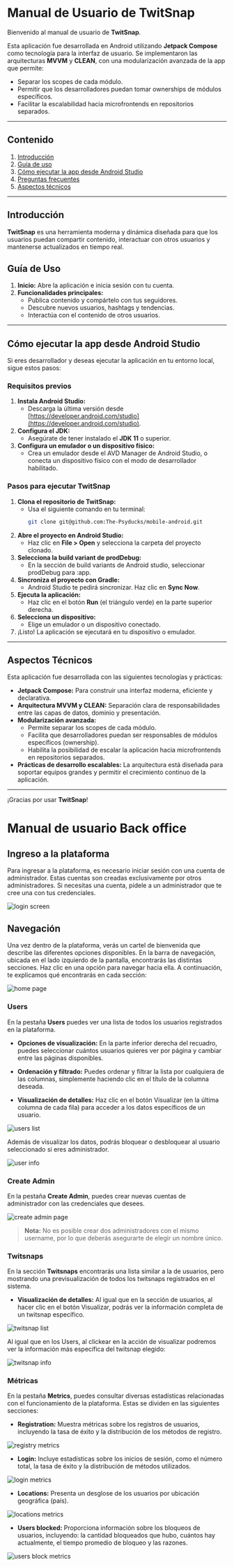 # Manual de Usuario de TwitSnap

Bienvenido al manual de usuario de **TwitSnap**.

Esta aplicación fue desarrollada en Android utilizando **Jetpack Compose** como tecnología para la interfaz de usuario. Se implementaron las arquitecturas **MVVM** y **CLEAN**, con una modularización avanzada de la app que permite:

- Separar los scopes de cada módulo.
- Permitir que los desarrolladores puedan tomar ownerships de módulos específicos.
- Facilitar la escalabilidad hacia microfrontends en repositorios separados.

---

## Contenido
1. [Introducción](#introducción)
2. [Guía de uso](#guía-de-uso)
3. [Cómo ejecutar la app desde Android Studio](#cómo-ejecutar-la-app-desde-android-studio)
4. [Preguntas frecuentes](#preguntas-frecuentes)
5. [Aspectos técnicos](#aspectos-técnicos)

---

## Introducción
**TwitSnap** es una herramienta moderna y dinámica diseñada para que los usuarios puedan compartir contenido, interactuar con otros usuarios y mantenerse actualizados en tiempo real.

## Guía de Uso
1. **Inicio:** Abre la aplicación e inicia sesión con tu cuenta.
2. **Funcionalidades principales:**
   - Publica contenido y compártelo con tus seguidores.
   - Descubre nuevos usuarios, hashtags y tendencias.
   - Interactúa con el contenido de otros usuarios.

---

## Cómo ejecutar la app desde Android Studio
Si eres desarrollador y deseas ejecutar la aplicación en tu entorno local, sigue estos pasos:

### **Requisitos previos**
1. **Instala Android Studio:**
   - Descarga la última versión desde [https://developer.android.com/studio](https://developer.android.com/studio).
2. **Configura el JDK:**
   - Asegúrate de tener instalado el **JDK 11** o superior.
3. **Configura un emulador o un dispositivo físico:**
   - Crea un emulador desde el AVD Manager de Android Studio, o conecta un dispositivo físico con el modo de desarrollador habilitado.

### **Pasos para ejecutar TwitSnap**
1. **Clona el repositorio de TwitSnap:**
   - Usa el siguiente comando en tu terminal:
     ```bash
     git clone git@github.com:The-Psyducks/mobile-android.git
     ```
2. **Abre el proyecto en Android Studio:**
   - Haz clic en **File > Open** y selecciona la carpeta del proyecto clonado.
3. **Selecciona la build variant de prodDebug:**
   - En la sección de build variants de Android studio, seleccionar prodDebug para :app.
4. **Sincroniza el proyecto con Gradle:**
   - Android Studio te pedirá sincronizar. Haz clic en **Sync Now**.
5. **Ejecuta la aplicación:**
   - Haz clic en el botón **Run** (el triángulo verde) en la parte superior derecha.
6. **Selecciona un dispositivo:**
   - Elige un emulador o un dispositivo conectado.
7. ¡Listo! La aplicación se ejecutará en tu dispositivo o emulador.

---

## Aspectos Técnicos
Esta aplicación fue desarrollada con las siguientes tecnologías y prácticas:

- **Jetpack Compose:** Para construir una interfaz moderna, eficiente y declarativa.
- **Arquitectura MVVM y CLEAN:** Separación clara de responsabilidades entre las capas de datos, dominio y presentación.
- **Modularización avanzada:**
  - Permite separar los scopes de cada módulo.
  - Facilita que desarrolladores puedan ser responsables de módulos específicos (ownership).
  - Habilita la posibilidad de escalar la aplicación hacia microfrontends en repositorios separados.
- **Prácticas de desarrollo escalables:** La arquitectura está diseñada para soportar equipos grandes y permitir el crecimiento continuo de la aplicación.

---

¡Gracias por usar **TwitSnap**!


# Manual de usuario Back office

## Ingreso a la plataforma
Para ingresar a la plataforma, es necesario iniciar sesión con una cuenta de administrador. Estas cuentas son creadas exclusivamente por otros administradores. Si necesitas una cuenta, pídele a un administrador que te cree una con tus credenciales.

![login screen](images/login.png)

## Navegación
Una vez dentro de la plataforma, verás un cartel de bienvenida que describe las diferentes opciones disponibles. En la barra de navegación, ubicada en el lado izquierdo de la pantalla, encontrarás las distintas secciones. Haz clic en una opción para navegar hacia ella. A continuación, te explicamos qué encontrarás en cada sección:

![home page](images/home.png)

### Users
En la pestaña **Users** puedes ver una lista de todos los usuarios registrados en la plataforma.

- **Opciones de visualización:**
  En la parte inferior derecha del recuadro, puedes seleccionar cuántos usuarios quieres ver por página y cambiar entre las páginas disponibles.

- **Ordenación y filtrado:**
  Puedes ordenar y filtrar la lista por cualquiera de las columnas, simplemente haciendo clic en el título de la columna deseada.

- **Visualización de detalles:**
  Haz clic en el botón Visualizar (en la última columna de cada fila) para acceder a los datos específicos de un usuario.

![users list](images/user-list.png)

Además de visualizar los datos, podrás bloquear o desbloquear al usuario seleccionado si eres administrador.

![user info](images/user-info.png)

### Create Admin
En la pestaña **Create Admin**, puedes crear nuevas cuentas de administrador con las credenciales que desees.

![create admin page](images/create-admin.png)

> **Nota:** No es posible crear dos administradores con el mismo username, por lo que deberás asegurarte de elegir un nombre único.

### Twitsnaps
En la sección **Twitsnaps** encontrarás una lista similar a la de usuarios, pero mostrando una previsualización de todos los twitsnaps registrados en el sistema.

- **Visualización de detalles:**
  Al igual que en la sección de usuarios, al hacer clic en el botón Visualizar, podrás ver la información completa de un twitsnap específico.

![twitsnap list](images/twitsnap-list.png)

Al igual que en los Users, al clickear en la acción de visualizar podremos ver la información más específica del twitsnap elegido:

![twitsnap info](images/twitsnap-info.png)

### Métricas
En la pestaña **Metrics**, puedes consultar diversas estadísticas relacionadas con el funcionamiento de la plataforma. Estas se dividen en las siguientes secciones:

- **Registration:** Muestra métricas sobre los registros de usuarios, incluyendo la tasa de éxito y la distribución de los métodos de registro.

![registry metrics](images/metrics-registry.png)

- **Login:** Incluye estadísticas sobre los inicios de sesión, como el número total, la tasa de éxito y la distribución de métodos utilizados.

![login metrics](images/metrics-login.png)

- **Locations:** Presenta un desglose de los usuarios por ubicación geográfica (país).

![locations metrics](images/metrics-locations.png)

- **Users blocked:** Proporciona información sobre los bloqueos de usuarios, incluyendo: la cantidad bloqueados que hubo, cuántos hay actualmente, el tiempo promedio de bloqueo y las razones.

![users block metrics](images/metrics-blocked.png)
